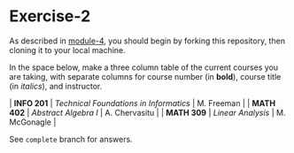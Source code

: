 # Exercise-2

As described in [module-4](https://github.com/INFO-201/m4-git-intro), you should begin by forking this repository, then cloning it to your local machine.

In the space below, make a three column table of the current courses you are taking, with separate columns for course number (in **bold**), course title (in _italics_), and instructor.


| **INFO 201** | _Technical Foundations in Informatics_ | M. Freeman |
| **MATH 402** | _Abstract Algebra I_ | A. Chervasitu |
| **MATH 309** | _Linear Analysis_ | M. McGonagle |

See `complete` branch for answers.

